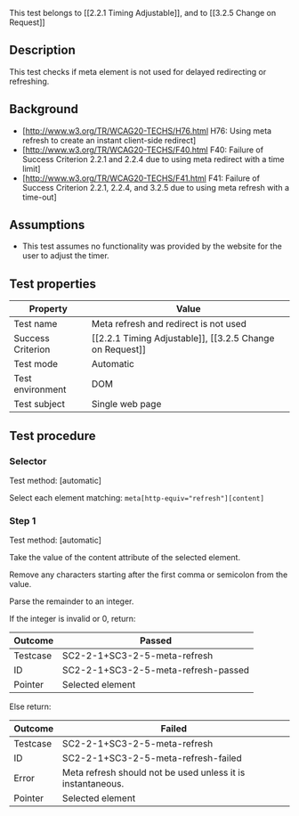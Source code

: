 This test belongs to [[2.2.1 Timing Adjustable]], and to [[3.2.5 Change on Request]]


## Description
This test checks if meta element is not used for delayed redirecting or refreshing.


## Background
- [http://www.w3.org/TR/WCAG20-TECHS/H76.html H76: Using meta refresh to create an instant client-side redirect]
- [http://www.w3.org/TR/WCAG20-TECHS/F40.html F40: Failure of Success Criterion 2.2.1 and 2.2.4 due to using meta redirect with a time limit]
- [http://www.w3.org/TR/WCAG20-TECHS/F41.html F41: Failure of Success Criterion 2.2.1, 2.2.4, and 3.2.5 due to using meta refresh with a time-out]


## Assumptions
- This test assumes no functionality was provided by the website for the user to adjust the timer.


## Test properties
| Property          | Value
|-------------------|----
| Test name         | Meta refresh and redirect is not used
| Success Criterion | [[2.2.1 Timing Adjustable]], [[3.2.5 Change on Request]]
| Test mode         | Automatic
| Test environment  | DOM
| Test subject      | Single web page


## Test procedure

### Selector
Test method: [automatic]

Select each element matching: `meta[http-equiv="refresh"][content]`

### Step 1
Test method: [automatic]

Take the value of the content attribute of the selected element.

Remove any characters starting after the first comma or semicolon from the value.

Parse the remainder to an integer.

If the integer is invalid or 0, return:

| Outcome  | Passed
|----------|-----
| Testcase | SC2-2-1+SC3-2-5-meta-refresh
| ID       | SC2-2-1+SC3-2-5-meta-refresh-passed
| Pointer  | Selected element

Else return:

| Outcome  | Failed
|----------|-----
| Testcase | SC2-2-1+SC3-2-5-meta-refresh
| ID       | SC2-2-1+SC3-2-5-meta-refresh-failed
| Error    | Meta refresh should not be used unless it is instantaneous.
| Pointer  | Selected element
